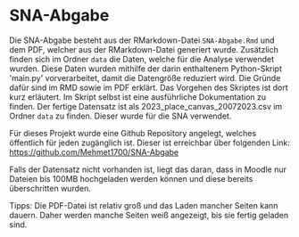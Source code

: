 # SNA-Abgabe

Die SNA-Abgabe besteht aus der RMarkdown-Datei `SNA-Abgabe.Rmd` und dem PDF, welcher aus der RMarkdown-Datei generiert wurde.
Zusätzlich finden sich im Ordner `data` die Daten, welche für die Analyse verwendet wurden.
Diese Daten wurden mithilfe der darin enthaltenem Python-Skript 'main.py' vorverarbeitet, damit die Datengröße reduziert wird.
Die Gründe dafür sind im RMD sowie im PDF erklärt. Das Vorgehen des Skriptes ist dort kurz erläutert.
Im Skript selbst ist eine ausführliche Dokumentation zu finden.
Der fertige Datensatz ist als 2023_place_canvas_20072023.csv im Ordner `data` zu finden.
Dieser wurde für die SNA verwendet.

Für dieses Projekt wurde eine Github Repository angelegt, welches öffentlich für jeden zugänglich ist.
Dieser ist erreichbar über folgenden Link:
https://github.com/Mehmet1700/SNA-Abgabe

Falls der Datensatz nicht vorhanden ist, liegt das daran, dass in Moodle nur Dateien bis 100MB hochgeladen werden können und diese bereits überschritten wurden.

Tipps:
Die PDF-Datei ist relativ groß und das Laden mancher Seiten kann dauern.
Daher werden manche Seiten weiß angezeigt, bis sie fertig geladen sind.

